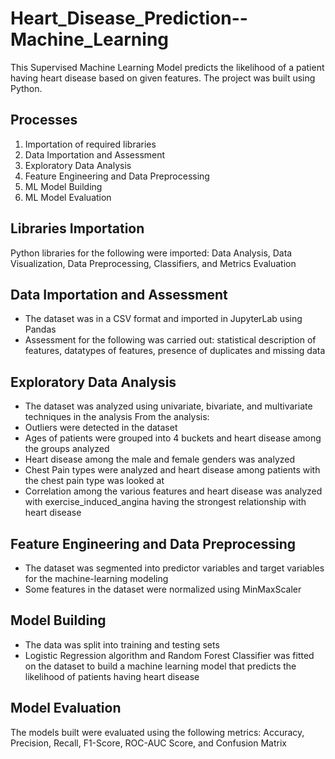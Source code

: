 # Heart_Disease_Prediction--Machine_Learning
This Supervised Machine Learning Model predicts the likelihood of a patient having heart disease based on given features. The project was built using Python.

## Processes
1. Importation of required libraries
2. Data Importation and Assessment
3. Exploratory Data Analysis
4. Feature Engineering and Data Preprocessing
5. ML Model Building
6. ML Model Evaluation

## Libraries Importation
Python libraries for the following were imported: Data Analysis, Data Visualization, Data Preprocessing, Classifiers, and Metrics Evaluation

## Data Importation and Assessment
- The dataset was in a CSV format and imported in JupyterLab using Pandas
- Assessment for the following was carried out: statistical description of features, datatypes of features, presence of duplicates and missing data

## Exploratory Data Analysis
- The dataset was analyzed using univariate, bivariate, and multivariate techniques in the analysis
  From the analysis:
- Outliers were detected in the dataset
- Ages of patients were grouped into 4 buckets and heart disease among the groups analyzed
- Heart disease among the male and female genders was analyzed
- Chest Pain types were analyzed and heart disease among patients with the chest pain type was looked at
- Correlation among the various features and heart disease was analyzed with exercise_induced_angina having the strongest relationship with heart disease

## Feature Engineering and Data Preprocessing
- The dataset was segmented into predictor variables and target variables for the machine-learning modeling
- Some features in the dataset were normalized using MinMaxScaler

## Model Building
- The data was split into training and testing sets
- Logistic Regression algorithm and Random Forest Classifier was fitted on the dataset to build a machine learning model that predicts the likelihood of patients having heart disease

## Model Evaluation
The models built were evaluated using the following metrics: Accuracy, Precision, Recall, F1-Score, ROC-AUC Score, and Confusion Matrix
